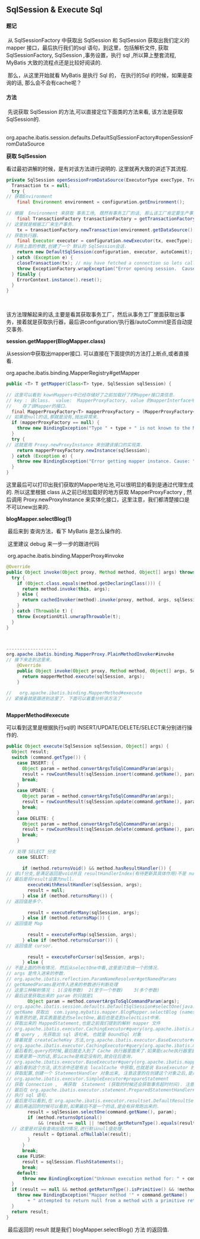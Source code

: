 ##                      SqlSession & Execute Sql



#### 题记

​    从 SqlSessionFactory 中获取出 SqlSession 和 SqlSession 获取出我们定义的 mapper 接口，最后执行我们的sql 语句，到这里，包括解析文件, 获取SqlSessionFactory, SqlSession ,事务设置，执行 sql ,所以算上整套流程, MyBatis 大致的流程点还是比较好阅读的. 

​     那么，从这里开始就看 MyBatis 是执行 Sql 的， 在执行的Sql 的时候，如果是查询的话, 那么会不会有cache呢？



####  方法

​     先说获取 SqlSession 的方法,可以直接定位下面类的方法来看, 该方法是获取 SqlSession的.

​      org.apache.ibatis.session.defaults.DefaultSqlSessionFactory#openSessionFromDataSource



   **获取 SqlSession**

 看过最初讲解的时候，是有对该方法进行说明的.   这里就再大致的讲述下其流程.

```java
private SqlSession openSessionFromDataSource(ExecutorType execType, TransactionIsolationLevel level, boolean autoCommit) {
  Transaction tx = null;
  try {
// 获取Environment       
    final Environment environment = configuration.getEnvironment();
      
// 根据  Environment 来获取 事务工场, 既然有事务工厂的话, 那么该工厂肯定要生产事务.     
    final TransactionFactory transactionFactory = getTransactionFactoryFromEnvironment(environment);
// 这里就是根据工厂来生产事务.      
    tx = transactionFactory.newTransaction(environment.getDataSource(), level, autoCommit);
// 获取执行器.      
    final Executor executor = configuration.newExecutor(tx, execType);
// 利用上面的参数,创建了一个 默认的 SqlSession会话.      
    return new DefaultSqlSession(configuration, executor, autoCommit);
  } catch (Exception e) {
    closeTransaction(tx); // may have fetched a connection so lets call close()
    throw ExceptionFactory.wrapException("Error opening session.  Cause: " + e, e);
  } finally {
    ErrorContext.instance().reset();
  }
}
```

​       

该方法理解起来的话,主要是看其获取事务工厂，然后从事务工厂里面获取出事务，接着就是获取执行器，最后讲configuration/执行器/autoCommit是否自动提交事务.

  

  **session.getMapper(BlogMapper.class)**

从session中获取出mapper接口.  可以直接在下面提供的方法打上断点,或者直接看.

 org.apache.ibatis.binding.MapperRegistry#getMapper 



```java
public <T> T getMapper(Class<T> type, SqlSession sqlSession) {
    
// 这里可以看到 kownMappers中已经存储好了之前加载好了的Mapper接口类信息.
// key : 该class.  value:  MapperProxyFactory, value 的mapperInterface中
//    存了该Mapper的接口.
  final MapperProxyFactory<T> mapperProxyFactory = (MapperProxyFactory<T>) knownMappers.get(type);
// 如果是null的话,那就是没有,抛出异常来.    
  if (mapperProxyFactory == null) {
    throw new BindingException("Type " + type + " is not known to the MapperRegistry.");
  }
  try {
// 这就是用 Proxy.newProxyInstance 来创建该接口的实现类.      
    return mapperProxyFactory.newInstance(sqlSession);
  } catch (Exception e) {
    throw new BindingException("Error getting mapper instance. Cause: " + e, e);
  }
}
```

   

  这里最后可以打印出我们获取的Mapper地址池,可以很明显的看到是通过代理生成的. 所以这里根据 class 从之前已经加载好的地方获取 MapperProxyFactory , 然后调用 Proxy.newProxyInstance 来实体化接口，这里注意，我们都清楚接口是不可以new出来的.



  **blogMapper.selectBlog(1)** 

​    最后来到 查询方法，看下 MyBatis 是怎么操作的.

​    这里建议 debug 来一步一步的跟进代码

   

​    org.apache.ibatis.binding.MapperProxy#invoke

  

```java
@Override
public Object invoke(Object proxy, Method method, Object[] args) throws Throwable {
  try {
    if (Object.class.equals(method.getDeclaringClass())) {
      return method.invoke(this, args);
    } else {
      return cachedInvoker(method).invoke(proxy, method, args, sqlSession);
    }
  } catch (Throwable t) {
    throw ExceptionUtil.unwrapThrowable(t);
  }
}



-------------------
org.apache.ibatis.binding.MapperProxy.PlainMethodInvoker#invoke
// 接下来走到这里来.    
    @Override
    public Object invoke(Object proxy, Method method, Object[] args, SqlSession sqlSession) throws Throwable {
      return mapperMethod.execute(sqlSession, args);
    }    

//   org.apache.ibatis.binding.MapperMethod#execute
// 紧接着就是跟进到这里了. 下面可以着重分析该方法了
	

```



**MapperMethod#execute**

 可以看到这里是根据执行sql的 INSERT/UPDATE/DELETE/SELECT来分别进行操作的.

```java
public Object execute(SqlSession sqlSession, Object[] args) {
  Object result;
  switch (command.getType()) {
    case INSERT: {
      Object param = method.convertArgsToSqlCommandParam(args);
      result = rowCountResult(sqlSession.insert(command.getName(), param));
      break;
    }
    case UPDATE: {
      Object param = method.convertArgsToSqlCommandParam(args);
      result = rowCountResult(sqlSession.update(command.getName(), param));
      break;
    }
    case DELETE: {
      Object param = method.convertArgsToSqlCommandParam(args);
      result = rowCountResult(sqlSession.delete(command.getName(), param));
      break;
    }
 
 // 处理 SELECT 分支         
    case SELECT:
      
      if (method.returnsVoid() && method.hasResultHandler()) {
// 该if分支,是满足返回是void并且 resultHandlerIndex(有待更新其具体作用)不是 null.    
// 最后是将result设置为null.          
        executeWithResultHandler(sqlSession, args);
        result = null;
      } else if (method.returnsMany()) {
// 返回值是多个.          
          
        result = executeForMany(sqlSession, args);
      } else if (method.returnsMap()) {
// 返回值是 Map          
          
        result = executeForMap(sqlSession, args);
      } else if (method.returnsCursor()) {
// 返回值是 cursor.          
          
        result = executeForCursor(sqlSession, args);
      } else {
// 不是上面的所有情况. 然后从selectOne中看,这里是只查询一个的情况.
// args 是传入进来的参数.
// org.apache.ibatis.reflection.ParamNameResolver#getNamedParams
// getNamedParams是对传入进来的参数进行判断处理
// 这里三种解析情况 : 1(没有参数)  2(至于一个参数)    3(多个参数)
// 最后这里获取出来的 param 的只就是1          
        Object param = method.convertArgsToSqlCommandParam(args);
// org.apache.ibatis.session.defaults.DefaultSqlSession#selectOne(java.lang.String, java.lang.Object)
// getName 获取出  com.iyang.mybatis.mapper.BlogMapper.selectBlog (namespace+id)
// 有意思的是,其实表面是走的selectOne,最后也是走到selectList中来.
// 获取出来的 MappedStatement,也是之前我们提到的解析 mapper 文件
// org.apache.ibatis.executor.CachingExecutor#query(org.apache.ibatis.mapping.MappedStatement, java.lang.Object, org.apache.ibatis.session.RowBounds, org.apache.ibatis.session.ResultHandler)
// 看 query , 先获取出 sql 语句来, 也就是 BoundSql 对象
// 接着就是 createCacheKey 方法,org.apache.ibatis.executor.BaseExecutor#createCacheKey     // 最后也是跟到该方法中来了. 最后根据 ms等创建出来了一个 Cache 对象
// org.apache.ibatis.executor.CachingExecutor#query(org.apache.ibatis.mapping.MappedStatement, java.lang.Object, org.apache.ibatis.session.RowBounds, org.apache.ibatis.session.ResultHandler, org.apache.ibatis.cache.CacheKey, org.apache.ibatis.mapping.BoundSql)
// 最后看到,query的时候,最后就走入到了 Cache 执行器里面来了.如果能cache执行器里面获取出,就会不走往后走了.
// 如果是第一次的话,那么cache是肯定没有的,就会往后查询.
// org.apache.ibatis.executor.BaseExecutor#query(org.apache.ibatis.mapping.MappedStatement, java.lang.Object, org.apache.ibatis.session.RowBounds, org.apache.ibatis.session.ResultHandler, org.apache.ibatis.cache.CacheKey, org.apache.ibatis.mapping.BoundSql)
// 最后看到这个方法,该方法中还是有去 localCache 中获取,也就是说 BaseExecutor 的 localCache就相当于一个cache一样,从名字上看,这是一个本地的cache.
// 获取配置,创建一个 StatementHandler 对象出来, 注意这里的在创建这个对象之后,是走了interceptorChain.pluginAll(statementHandler);也就是说在真正查询之前,还是走了一次插件的方法.   
// org.apache.ibatis.executor.SimpleExecutor#prepareStatement          
// 获取 Connection ,  再获取  Statement (获取的时候还会获取事务超时时间). 注意在获取 Connection的时候,如果是连接不上数据库,那么在 getConnection 的时候，就会抛出异常来了.
// 最后在 org.apache.ibatis.executor.statement.PreparedStatementHandler#query 中
// 执行 sql 语句. 
// 最后是可以看到,在 org.apache.ibatis.executor.resultset.DefaultResultSetHandler#handleResultSets 进行字段以及对象之间的转化操作.
// 最后再返回的时候可以看到,如果最后不是一个的话,是会有异常跑出来的.          
        result = sqlSession.selectOne(command.getName(), param);
        if (method.returnsOptional()
            && (result == null || !method.getReturnType().equals(result.getClass()))) {
  // 这里是对没有查询出值的情况,进行默认null值处理.          
          result = Optional.ofNullable(result);
        }
      }
      break;
    case FLUSH:
      result = sqlSession.flushStatements();
      break;
    default:
      throw new BindingException("Unknown execution method for: " + command.getName());
  }
  if (result == null && method.getReturnType().isPrimitive() && !method.returnsVoid()) {
    throw new BindingException("Mapper method '" + command.getName()
        + " attempted to return null from a method with a primitive return type (" + method.getReturnType() + ").");
  }
  return result;
}
```

  

​    最后返回的 result 就是我们 blogMapper.selectBlog() 方法 的返回值. 


